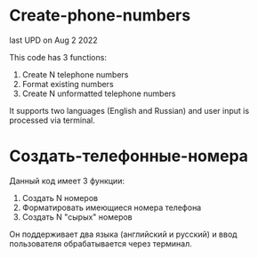 # Create-phone-numbers
last UPD on Aug 2 2022

This code has 3 functions:
1) Create N telephone numbers
2) Format existing numbers
3) Create N unformatted telephone numbers

It supports two languages (English and Russian) and user input is processed via terminal.


# Создать-телефонные-номера
Данный код имеет 3 функции:
1) Создать N номеров
2) Форматировать имеющиеся номера телефона
3) Создать N "сырых" номеров

Он поддерживает два языка (английский и русский) и ввод пользователя обрабатывается через терминал.
